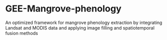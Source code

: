 # GEE-Mangrove-phenology
An optimized framework for mangrove phenology extraction by integrating Landsat and MODIS data and applying image filling and spatiotemporal fusion methods
